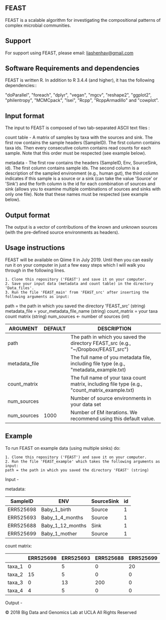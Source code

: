FEAST
-----------------------

FEAST is a scalable algorithm for investigating the compositional patterns  of complex microbial communities. 

Support
-----------------------

For support using FEAST, please email: liashenhav@gmail.com


Software Requirements and dependencies
-----------------------

FEAST is written R. In addition to R 3.4.4 (and higher), it has the following dependencies::

"doParallel", "foreach",  "dplyr", "vegan", "mgcv", "reshape2", "ggplot2", "philentropy", "MCMCpack", "lsei", "Rcpp", "RcppArmadillo" and "cowplot".


Input format
-----------------------
The input to FEAST is composed of two tab-separated ASCII text files :

count table  - A matrix of samples by taxa with the sources and sink. The first row contains the sample headers (SampleID). The first column contains taxa ids. Then every consecutive column contains read counts for each sample. Note that this order must be respected (see example below).

metadata -  The first row contains the headers (SampleID, Env, SourceSink, id). The first column contains sample ids. The second column is a description of the sampled environment (e.g., human gut), the third column indicates if this sample is a source or a sink (can take the value 'Source' or 'Sink') and the forth column is the id for each combination of sources and sink (allows you to examine multiple combinations of sources and sinks with only one file). Note that these names must be respected  (see example below).



Output format
-----------------------

The output is a vector of  contributions of the known and unknown sources (with the pre-defined source environments as headers). 

Usage instructions
---------------------------

FEAST will be available on Qiime II in July 2019. Until then you can easily run it on your computer in just a few easy steps which I will walk you through in the following lines. 

	1. Clone this repository ('FEAST') and save it on your computer.
	2. Save your input data (metadata and count table) in the directory 'Data_files'.
	3. Run the file 'FEAST_main' from 'FEAST_src' after inserting the following arguments as input:

path = the path in which you saved the directory 'FEAST_src' (string)
metadata_file =  your_metadata_file_name (string)
count_matrix =  your taxa count matrix (string)
num_sources <- number of sources (int)


| ARGUMENT | DEFAULT |DESCRIPTION |
| ------------- | ------------- |------------- |
| path  |   |The path in which you saved the directory FEAST_src (e.g., "~/Dropbox/FEAST_src") |
| metadata_file  |   |The full name of you metadata file, including file type (e.g., "metadata_example.txt) |
| count_matrix   |   |The full name of your taxa count matrix, including file type (e.g., "count_matrix_example.txt)  |
| num_sources  |   |Number of source environments in your data set  |
| num_sources  | 1000  |Number of EM iterations. We recommend using this default value.   |




Example
---------------------------

To run FEAST on example data (using multiple sinks) do:

	
	1. Clone this repository ('FEAST') and save it on your computer.
	2. Run the file 'FEAST_example' which takes the following arguments as input:
	path = the path in which you saved the directory 'FEAST' (string)
	

Input - 

metadata:

| SampleID | ENV |SourceSink | id|
| ------------- | ------------- |------------- |------------- |
| ERR525698  |  Baby_1_birth | Source | 1|
| ERR525693  |  Baby_1_4_months | Source | 1|
| ERR525688   |  Baby_1_12_months | Sink| 1|
| ERR525699  |  Baby_1_mother | Source | 1|


count matrix:

| | ERR525698 |ERR525693 | ERR525688| ERR525699|
| ------------- | ------------- |------------- |------------- |------------- |
| taxa_1  |  0 | 5 | 0|20 |
| taxa_2  |  15 | 5 | 0|0 |
| taxa_3  |  0 | 13 | 200|0 |
| taxa_4  |  4 | 5 | 0|0 |

 

Output - 



© 2018 Big Data and Genomics Lab at UCLA All Rights Reserved
